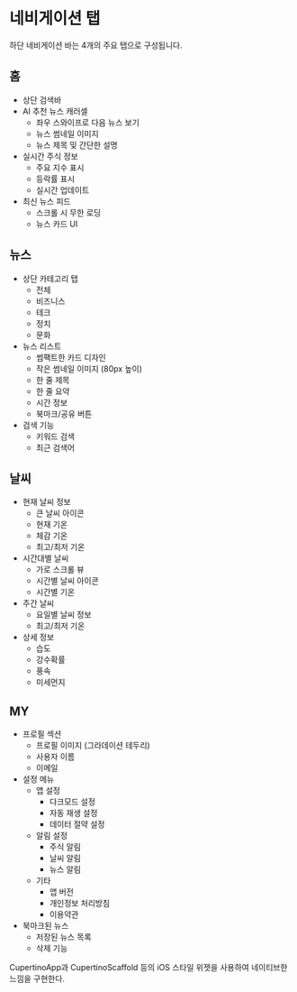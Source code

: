 # 네비게이션 탭

하단 네비게이션 바는 4개의 주요 탭으로 구성됩니다.

## 홈

- 상단 검색바
- AI 추천 뉴스 캐러셀
  - 좌우 스와이프로 다음 뉴스 보기
  - 뉴스 썸네일 이미지
  - 뉴스 제목 및 간단한 설명
- 실시간 주식 정보
  - 주요 지수 표시
  - 등락률 표시
  - 실시간 업데이트
- 최신 뉴스 피드
  - 스크롤 시 무한 로딩
  - 뉴스 카드 UI

## 뉴스

- 상단 카테고리 탭
  - 전체
  - 비즈니스
  - 테크
  - 정치
  - 문화
- 뉴스 리스트
  - 썸팩트한 카드 디자인
  - 작은 썸네일 이미지 (80px 높이)
  - 한 줄 제목
  - 한 줄 요약
  - 시간 정보
  - 북마크/공유 버튼
- 검색 기능
  - 키워드 검색
  - 최근 검색어

## 날씨

- 현재 날씨 정보
  - 큰 날씨 아이콘
  - 현재 기온
  - 체감 기온
  - 최고/최저 기온
- 시간대별 날씨
  - 가로 스크롤 뷰
  - 시간별 날씨 아이콘
  - 시간별 기온
- 주간 날씨
  - 요일별 날씨 정보
  - 최고/최저 기온
- 상세 정보
  - 습도
  - 강수확률
  - 풍속
  - 미세먼지

## MY

- 프로필 섹션
  - 프로필 이미지 (그라데이션 테두리)
  - 사용자 이름
  - 이메일
- 설정 메뉴
  - 앱 설정
    - 다크모드 설정
    - 자동 재생 설정
    - 데이터 절약 설정
  - 알림 설정
    - 주식 알림
    - 날씨 알림
    - 뉴스 알림
  - 기타
    - 앱 버전
    - 개인정보 처리방침
    - 이용약관
- 북마크된 뉴스
  - 저장된 뉴스 목록
  - 삭제 기능


CupertinoApp과 CupertinoScaffold 등의 iOS 스타일 위젯을 사용하여 네이티브한 느낌을 구현한다.
